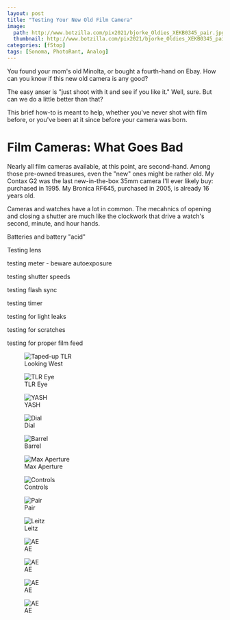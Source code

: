 ```yaml
---
layout: post
title: "Testing Your New Old Film Camera"
image:
  path: http://www.botzilla.com/pix2021/bjorke_Oldies_XEKB0345_pair.jpg
  thumbnail: http://www.botzilla.com/pix2021/bjorke_Oldies_XEKB0345_pair.jpg
categories: [fStop]
tags: [Sonoma, PhotoRant, Analog]
---
```


You found your mom's old Minolta, or bought a fourth-hand on Ebay. How can you know if this new old camera is any good?

The easy anser is "just shoot with it and see if you like it." Well, sure. But can we do a little better than that?

This brief how-to is meant to help, whether you've never shot with film before, or you've been at it since before your camera was born.

<!--more-->

# Film Cameras: What Goes Bad

Nearly all film cameras available, at this point, are second-hand. Among those pre-owned treasures, even the "new" ones might be rather old. My Contax G2 was the last new-in-the-box 35mm camera I'll ever likely buy: purchased in 1995. My Bronica RF645, purchased in 2005, is already 16 years old. 

Cameras and watches have a lot in common. The mecahnics of opening and closing a shutter are much like the clockwork that drive a watch's second, minute, and hour hands. 

Batteries and battery "acid"

Testing lens

testing meter - beware autoexposure

testing shutter speeds

testing flash sync

testing timer

testing for light leaks

testing for scratches

testing for proper film feed

<figure class="align-center">
<img alt="Taped-up TLR" src="http://botzilla.com/pix2021/bjorke_Oldies_XEKB0320_y0.jpg">
<figcaption>Looking West</figcaption>
</figure>

<figure class="align-center">
<img alt="TLR Eye" src="http://botzilla.com/pix2021/bjorke_Oldies_XEKB0322_y1.jpg">
<figcaption>TLR Eye</figcaption>
</figure>

<figure class="align-center">
<img alt="YASH" src="http://botzilla.com/pix2021/bjorke_Oldies_XEKB0332_y2.jpg">
<figcaption>YASH</figcaption>
</figure>

<figure class="align-center">
<img alt="Dial" src="http://botzilla.com/pix2021/bjorke_Oldies_XEKB0335_y3.jpg">
<figcaption>Dial</figcaption>
</figure>

<figure class="align-center">
<img alt="Barrel" src="http://botzilla.com/pix2021/bjorke_Oldies_XEKB0365_y4.jpg">
<figcaption>Barrel</figcaption>
</figure>

<figure class="align-center">
<img alt="Max Aperture" src="http://botzilla.com/pix2021/bjorke_Oldies_XEKB0338_nik1.jpg">
<figcaption>Max Aperture</figcaption>
</figure>

<figure class="align-center">
<img alt="Controls" src="http://botzilla.com/pix2021/bjorke_Oldies_XEKB0351_nik2.jpg">
<figcaption>Controls</figcaption>
</figure>

<figure class="align-center">
<img alt="Pair" src="http://botzilla.com/pix2021/bjorke_Oldies_XEKB0345_pair.jpg">
<figcaption>Pair</figcaption>
</figure>

<figure class="align-center">
<img alt="Leitz" src="http://botzilla.com/pix2021/bjorke_Oldies_XEKB0351_leitz.jpg">
<figcaption>Leitz</figcaption>
</figure>

<figure class="align-center">
<img alt="AE" src="http://botzilla.com/pix2021/bjorke_Oldies_XEKB0363_ae.jpg">
<figcaption>AE</figcaption>
</figure>

<figure class="align-center">
<img alt="AE" src="http://botzilla.com/pix2021/bjorke-2021-021-092-nikSpeed-001.jpg">
<figcaption>AE</figcaption>
</figure>

<figure class="align-center">
<img alt="AE" src="http://botzilla.com/pix2021/bjorke-2021-021-092-nikSpeed-002.jpg">
<figcaption>AE</figcaption>
</figure>

<figure class="align-center">
<img alt="AE" src="http://botzilla.com/pix2021/2021-021-092-nikSpeed-006.jpg">
<figcaption>AE</figcaption>
</figure>
